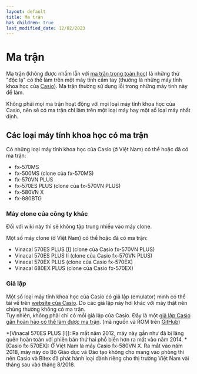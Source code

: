 ```yaml
---
layout: default
title: Ma trận
has_children: true
last_modified_date: 12/02/2023
---
```


# Ma trận
Ma trận (không được nhầm lẫn với [ma trận trong toán học](https://vi.wikipedia.org/wiki/Ma_tr%E1%BA%ADn_(to%C3%A1n_h%E1%BB%8Dc))) là những thứ "độc lạ" có thể làm trên một máy tính cầm tay (thường là những máy tính khoa học của [Casio](https://vi.wikipedia.org/wiki/Casio)). Ma trận thường sử dụng lỗi trong những máy tính này để làm.

Không phải mọi ma trận hoạt động với mọi loại máy tính khoa học của Casio, nên sẽ có ma trận chỉ làm trên một loại máy hay một số loại máy nhất định.

## Các loại máy tính khoa học có ma trận
Có những loại máy tính khoa học của Casio (ở Việt Nam) có thể hoặc đã có ma trận:
- fx-570MS
- fx-500MS (clone của fx-570MS)
- fx-570VN PLUS
- fx-570ES PLUS (clone của fx-570VN PLUS)
- fx-580VN X
- fx-880BTG

### Máy clone của công ty khác
Đối với wiki này thì sẽ không tập trung nhiều vào máy clone.

Một số máy clone (ở Việt Nam) có thể hoặc đã có ma trận:
- Vinacal 570ES PLUS \[I] (clone của Casio fx-570VN PLUS)
- Vinacal 570ES PLUS II (clone của Casio fx-570VN PLUS)
- Vinacal 570EX PLUS (clone của Casio fx-570EX)
- Vinacal 680EX PLUS (clone của Casio fx-570EX)

### Giả lập
Một số loại máy tính khoa học của Casio có giả lập (emulator) mình có thể tải về trên [website của Casio](https://edu.casio.com/softwarelicense/index.php). Do các giả lập này hơi khác với máy thật nên chúng thường không có ma trận.  
Tuy nhiên, không phải chỉ có mỗi giả lập của Casio. Đây là một [giả lập Casio gần hoàn hảo có thể làm được ma trận](https://drive.google.com/file/d/11co4YDYDUsCghI-DrhpqYU0PDO7BL-uZ/view?usp=share_link). (mã nguồn và ROM trên [GitHub](https://github.com/user202729/fxesplus))

*[Vinacal 570ES PLUS \[I]]: Ra mắt năm 2012, máy này gần như đã bị lãng quên hoàn toàn với phiên bản thứ hai phổ biến hơn ra mắt vào năm 2014.
*[Casio fx-570EX]: Ở Việt Nam là máy Casio fx-580VN X. Ra mắt vào năm 2018, máy này do Bộ Giáo dục và Đào tạo không cho mang vào phòng thi nên Casio và Bitex đã phát hành loại dành riêng cho thị trường Việt Nam vài tháng sau vào tháng 8/2018.
